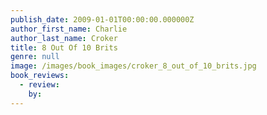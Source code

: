 ```yaml
---
publish_date: 2009-01-01T00:00:00.000000Z
author_first_name: Charlie
author_last_name: Croker
title: 8 Out Of 10 Brits
genre: null
image: /images/book_images/croker_8_out_of_10_brits.jpg
book_reviews:
  - review: 
    by: 
---
```

